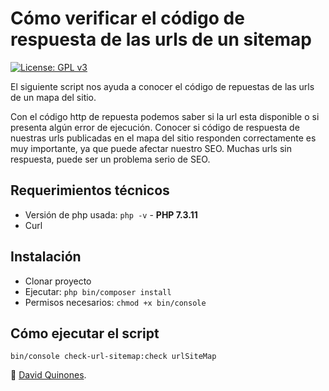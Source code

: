 # Cómo verificar el código de respuesta de las urls de un sitemap
[![License: GPL v3](https://img.shields.io/badge/License-GPLv3-blue.svg)](https://www.gnu.org/licenses/gpl-3.0)

El siguiente script nos ayuda a conocer el código de repuestas de las urls de un mapa del sitio. 

Con el código http de repuesta podemos saber si la url esta disponible o si presenta algún error de ejecución. Conocer si código de respuesta 
de nuestras urls publicadas en el mapa del sitio responden correctamente es muy importante, ya que puede afectar nuestro SEO. Muchas urls sin respuesta, puede ser un problema serio de SEO. 

## Requerimientos técnicos

* Versión de php usada: `php -v` - **PHP 7.3.11**
* Curl

## Instalación
* Clonar proyecto
* Ejecutar: `php bin/composer install`
* Permisos necesarios: `chmod +x bin/console`

## Cómo ejecutar el script

`bin/console check-url-sitemap:check urlSiteMap`

:gift: [David Quinones]( https://github.com/dqblanco).
